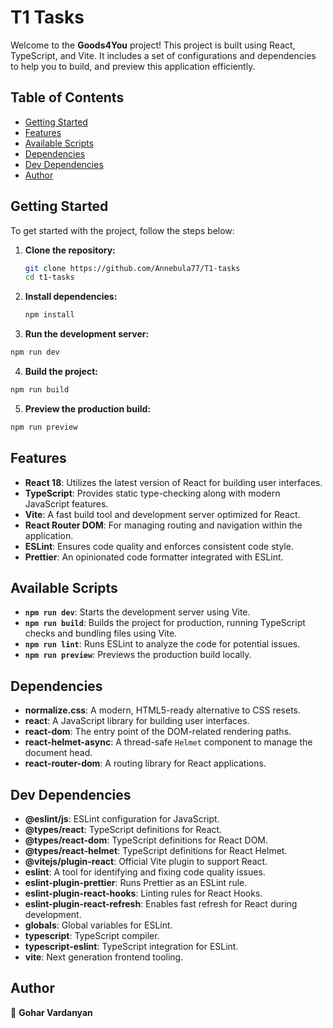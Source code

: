 # T1 Tasks

Welcome to the **Goods4You** project! This project is built using React, TypeScript, and Vite. It includes a set of configurations and dependencies to help you to build, and preview this application efficiently.

## Table of Contents

- [Getting Started](#getting-started)
- [Features](#features)
- [Available Scripts](#available-scripts)
- [Dependencies](#dependencies)
- [Dev Dependencies](#dev-dependencies)
- [Author](#author)

## Getting Started

To get started with the project, follow the steps below:

1. **Clone the repository:**

   ```bash
   git clone https://github.com/Annebula77/T1-tasks
   cd t1-tasks
   ```

2. **Install dependencies:**

   ```bash
   npm install
   ```

3. **Run the development server:**

```bash
npm run dev
```

4. **Build the project:**

```bash
npm run build
```

5. **Preview the production build:**

```bash
npm run preview
```

## Features

- **React 18**: Utilizes the latest version of React for building user interfaces.
- **TypeScript**: Provides static type-checking along with modern JavaScript features.
- **Vite**: A fast build tool and development server optimized for React.
- **React Router DOM**: For managing routing and navigation within the application.
- **ESLint**: Ensures code quality and enforces consistent code style.
- **Prettier**: An opinionated code formatter integrated with ESLint.

## Available Scripts

- **`npm run dev`**: Starts the development server using Vite.
- **`npm run build`**: Builds the project for production, running TypeScript checks and bundling files using Vite.
- **`npm run lint`**: Runs ESLint to analyze the code for potential issues.
- **`npm run preview`**: Previews the production build locally.

## Dependencies

- **normalize.css**: A modern, HTML5-ready alternative to CSS resets.
- **react**: A JavaScript library for building user interfaces.
- **react-dom**: The entry point of the DOM-related rendering paths.
- **react-helmet-async**: A thread-safe `Helmet` component to manage the document head.
- **react-router-dom**: A routing library for React applications.

## Dev Dependencies

- **@eslint/js**: ESLint configuration for JavaScript.
- **@types/react**: TypeScript definitions for React.
- **@types/react-dom**: TypeScript definitions for React DOM.
- **@types/react-helmet**: TypeScript definitions for React Helmet.
- **@vitejs/plugin-react**: Official Vite plugin to support React.
- **eslint**: A tool for identifying and fixing code quality issues.
- **eslint-plugin-prettier**: Runs Prettier as an ESLint rule.
- **eslint-plugin-react-hooks**: Linting rules for React Hooks.
- **eslint-plugin-react-refresh**: Enables fast refresh for React during development.
- **globals**: Global variables for ESLint.
- **typescript**: TypeScript compiler.
- **typescript-eslint**: TypeScript integration for ESLint.
- **vite**: Next generation frontend tooling.

## Author

👧 **Gohar Vardanyan**
